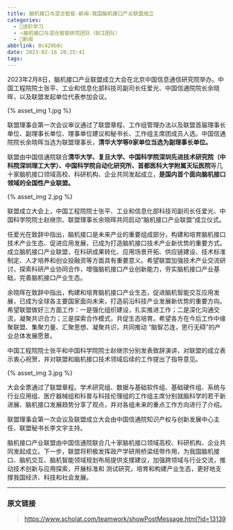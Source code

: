 ```yaml
---
title: 脑机接口与混合智能-新闻-我国脑机接口产业联盟成立
categories:
  - 🌙进阶学习
  - ⭐脑机接口与混合智能研究团队（BCI团队）
  - 💫新闻
abbrlink: 8c420b8c
date: 2023-02-16 20:25:41
tags:
---
```


2023年2月8日，脑机接口产业联盟成立大会在北京中国信息通信研究院举办。中国工程院院士张平、工业和信息化部科技司副司长任爱光、中国信通院院长余晓晖，以及联盟发起单位代表参加会议。

{% asset_img 1.jpg %}

<!--more-->

联盟理事会第一次会议审议通过了联盟章程、工作组管理办法以及联盟首届理事长单位、副理事长单位、理事单位建议和秘书长、工作组主席团成员人选。中国信通院院长余晓晖当选为联盟理事长，**清华大学等9家单位当选为副理事长单位。**

联盟由中国信通院联合**清华大学、复旦大学、中国科学院深圳先进技术研究院（中科院深圳理工大学）、中国科学院自动化研究所、首都医科大学附属天坛医院**等几十家脑机接口领域高校、科研机构、企业共同发起成立，**是国内首个面向脑机接口领域的全国性产业联盟。**

{% asset_img 2.jpg %}

联盟成立大会上，中国工程院院士张平、工业和信息化部科技司副司长任爱光、中国科学院院士赵继宗、联盟理事长余晓晖共同启动“脑机接口产业联盟”成立仪式。

任爱光在致辞中指出，脑机接口是未来产业的重要组成部分，构建和培育脑机接口技术产业生态、促进应用发展，已成为打造脑机接口技术产业新优势的重要方式。成立脑机接口产业联盟，在科研成果转化、应用场景开拓、供应链建设、技术标准制定、人才培养和创业投融资等方面具有重要意义。希望联盟加强技术产业交流研讨，探索科研产业协同合作，增强脑机接口产业创新能力，夯实脑机接口产业基础，完善脑机接口产业生态。

余晓晖在致辞中指出，构建和培育脑机接口产业生态，促进脑机智能交互应用发展，已成为全球各主要国家面向未来，打造前沿科技产业发展新优势的重要方向。希望联盟做好三方面工作：一是强化组织建设，扎实推进工作；二是深化沟通交流，凝聚共识合力；三是探索合作模式，共促生态培育。希望各方在今后工作中缘聚联盟、集聚力量、汇聚思想、凝聚共识，共同推动 “脑智芯连，思行无碍”的产业总体发展愿景。

中国工程院院士张平和中国科学院院士赵继宗分别发表致辞演讲，对联盟的成立表示衷心祝贺，并对联盟和脑机接口技术领域后续的工作提出了指导意见。

{% asset_img 3.jpg %}

大会全票通过了联盟章程。学术研究组、数据与基础软件组、基础硬件组、系统与行业应用组、医疗器械组和科普与科技伦理组的工作组主席分别就脑科学的若干新进展、脑机接口发展趋势分享了观点，并对各组未来的重点工作方向进行了介绍。

联盟理事会第一次会议及联盟成立大会由中国信通院知识产权与创新发展中心主任、联盟秘书长李文宇主持。

脑机接口产业联盟由中国信通院联合几十家脑机接口领域高校、科研机构、企业共同发起成立。下一步，联盟将积极发挥政产学研用桥梁纽带作用，为我国脑机接口、脑机交互、脑机智能领域规划布局提供支撑建议，加强跨领域与行业交流，推动技术创新与应用探索，开展标准和      测试研究，培育和构建产业生态，更好地支撑我国经济、科技和社会发展。

***

### 原文链接

> <https://www.scholat.com/teamwork/showPostMessage.html?id=13139>
